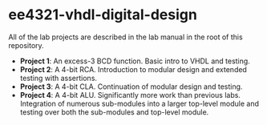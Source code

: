 ee4321-vhdl-digital-design
==========================

All of the lab projects are described in the lab manual in the root of this 
repository.

- **Project 1**: An excess-3 BCD function. Basic intro to VHDL and testing.
- **Project 2**: A 4-bit RCA. Introduction to modular design and extended 
testing with assertions.
- **Project 3**: A 4-bit CLA. Continuation of modular design and testing.
- **Project 4**: A 4-bit ALU. Significantly more work than previous labs.
  Integration of numerous sub-modules into a larger top-level module and
testing over both the sub-modules and top-level module.
